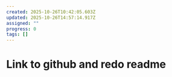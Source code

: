 ```yaml
---
created: 2025-10-26T10:42:05.603Z
updated: 2025-10-26T14:57:14.917Z
assigned: ""
progress: 0
tags: []
---
```


# Link to github and redo readme
